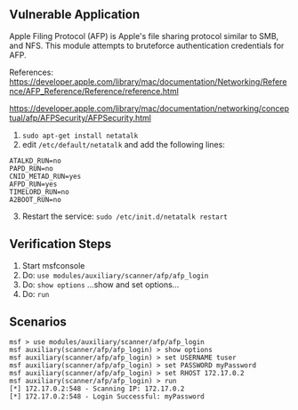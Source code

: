 ## Vulnerable Application

Apple Filing Protocol (AFP) is Apple's file sharing protocol similar to SMB, and NFS. This module attempts to bruteforce authentication credentials for AFP.

References:
https://developer.apple.com/library/mac/documentation/Networking/Reference/AFP_Reference/Reference/reference.html

https://developer.apple.com/library/mac/documentation/networking/conceptual/afp/AFPSecurity/AFPSecurity.html

1. `sudo apt-get install netatalk`
2. edit `/etc/default/netatalk` and add the following lines:
  ```
  ATALKD_RUN=no
  PAPD_RUN=no
  CNID_METAD_RUN=yes
  AFPD_RUN=yes
  TIMELORD_RUN=no
  A2BOOT_RUN=no
```
3. Restart the service: `sudo /etc/init.d/netatalk restart`

## Verification Steps

  1. Start msfconsole
  2. Do: `use modules/auxiliary/scanner/afp/afp_login`
  3. Do: `show options`
      ...show and set options...
  4. Do: `run`

## Scenarios

  ```
  msf > use modules/auxiliary/scanner/afp/afp_login
  msf auxiliary(scanner/afp/afp_login) > show options
  msf auxiliary(scanner/afp/afp_login) > set USERNAME tuser
  msf auxiliary(scanner/afp/afp_login) > set PASSWORD myPassword
  msf auxiliary(scanner/afp/afp_login) > set RHOST 172.17.0.2
  msf auxiliary(scanner/afp/afp_login) > run
  [*] 172.17.0.2:548 - Scanning IP: 172.17.0.2
  [*] 172.17.0.2:548 - Login Successful: myPassword
  ```
